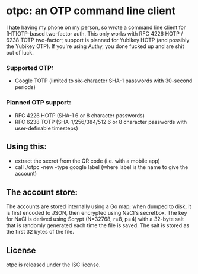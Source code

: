 # otpc: an OTP command line client

I hate having my phone on my person, so wrote a command line client
for [HT]OTP-based two-factor auth. This only works with RFC 4226
HOTP / 6238 TOTP two-factor; support is planned for Yubikey HOTP
(and possibly the Yubikey OTP). If you're using Authy, you done
fucked up and are shit out of luck.

### Supported OTP:

* Google TOTP (limited to six-character SHA-1 passwords with 30-second
periods)

### Planned OTP support:

* RFC 4226 HOTP (SHA-1 6 or 8 character passwords)
* RFC 6238 TOTP (SHA-1/256/384/512 6 or 8 character passwords with
user-definable timesteps)

## Using this:
* extract the secret from the QR code (i.e. with a mobile app)
* call ./otpc -new -type google label (where label is the name to give the account)

## The account store:

The accounts are stored internally using a Go map; when dumped to
disk, it is first encoded to JSON, then encrypted using NaCl's
secretbox. The key for NaCl is derived using Scrypt (N=32768, r=8,
p=4) with a 32-byte salt that is randomly generated each time the
file is saved. The salt is stored as the first 32 bytes of the file.

## License

otpc is released under the ISC license.
